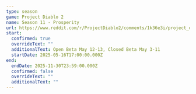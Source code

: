 ```yaml
---
type: season
game: Project Diablo 2
name: Season 11 - Prosperity
url: https://www.reddit.com/r/ProjectDiablo2/comments/1k36e3i/project_diablo_2_season_11_dev_stream_2_recap/
start:
  confirmed: true
  overrideText: ""
  additionalText: Open Beta May 12-13, Closed Beta May 3-11
  startDate: 2025-05-16T17:00:00.000Z
end:
  endDate: 2025-11-30T23:59:00.000Z
  confirmed: false
  overrideText: ""
  additionalText: ""
---
```

